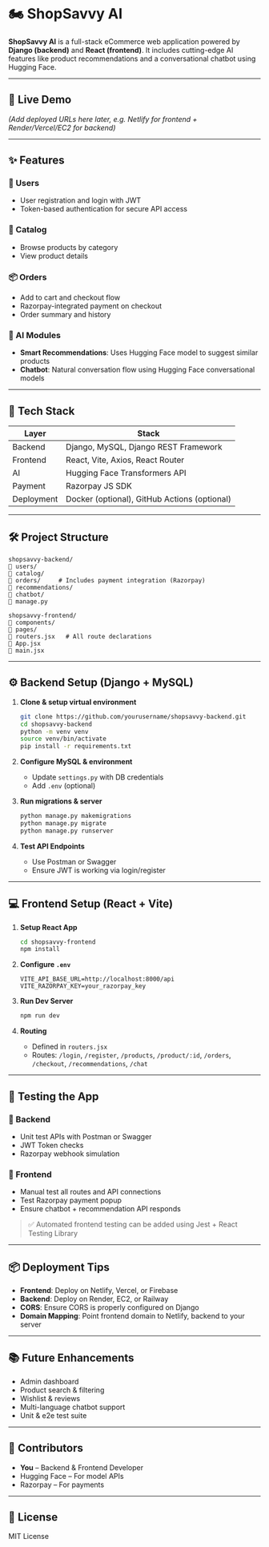 # 🏍️ ShopSavvy AI

**ShopSavvy AI** is a full-stack eCommerce web application powered by **Django (backend)** and **React (frontend)**. It includes cutting-edge AI features like product recommendations and a conversational chatbot using Hugging Face.

---

## 🔗 Live Demo

*(Add deployed URLs here later, e.g. Netlify for frontend + Render/Vercel/EC2 for backend)*

---

## ✨ Features

### 👤 Users

* User registration and login with JWT
* Token-based authentication for secure API access

### 💼 Catalog

* Browse products by category
* View product details

### 📦 Orders

* Add to cart and checkout flow
* Razorpay-integrated payment on checkout
* Order summary and history

### 🤖 AI Modules

* **Smart Recommendations**: Uses Hugging Face model to suggest similar products
* **Chatbot**: Natural conversation flow using Hugging Face conversational models

---

## 🧠 Tech Stack

| Layer      | Stack                                        |
| ---------- | -------------------------------------------- |
| Backend    | Django, MySQL, Django REST Framework         |
| Frontend   | React, Vite, Axios, React Router             |
| AI         | Hugging Face Transformers API                |
| Payment    | Razorpay JS SDK                              |
| Deployment | Docker (optional), GitHub Actions (optional) |

---

## 🛠️ Project Structure

```
shopsavvy-backend/
🕺 users/
🕺 catalog/
🕺 orders/     # Includes payment integration (Razorpay)
🕺 recommendations/
🕺 chatbot/
🕺 manage.py

shopsavvy-frontend/
🕺 components/
🕺 pages/
🕺 routers.jsx   # All route declarations
🕺 App.jsx
🕺 main.jsx
```

---

## ⚙️ Backend Setup (Django + MySQL)

1. **Clone & setup virtual environment**

   ```bash
   git clone https://github.com/yourusername/shopsavvy-backend.git
   cd shopsavvy-backend
   python -m venv venv
   source venv/bin/activate
   pip install -r requirements.txt
   ```

2. **Configure MySQL & environment**

   * Update `settings.py` with DB credentials
   * Add `.env` (optional)

3. **Run migrations & server**

   ```bash
   python manage.py makemigrations
   python manage.py migrate
   python manage.py runserver
   ```

4. **Test API Endpoints**

   * Use Postman or Swagger
   * Ensure JWT is working via login/register

---

## 💻 Frontend Setup (React + Vite)

1. **Setup React App**

   ```bash
   cd shopsavvy-frontend
   npm install
   ```

2. **Configure `.env`**

   ```
   VITE_API_BASE_URL=http://localhost:8000/api
   VITE_RAZORPAY_KEY=your_razorpay_key
   ```

3. **Run Dev Server**

   ```bash
   npm run dev
   ```

4. **Routing**

   * Defined in `routers.jsx`
   * Routes: `/login`, `/register`, `/products`, `/product/:id`, `/orders`, `/checkout`, `/recommendations`, `/chat`

---

## 🧪 Testing the App

### 🔹 Backend

* Unit test APIs with Postman or Swagger
* JWT Token checks
* Razorpay webhook simulation

### 🔹 Frontend

* Manual test all routes and API connections
* Test Razorpay payment popup
* Ensure chatbot + recommendation API responds

> ✅ Automated frontend testing can be added using Jest + React Testing Library

---

## 📦 Deployment Tips

* **Frontend**: Deploy on Netlify, Vercel, or Firebase
* **Backend**: Deploy on Render, EC2, or Railway
* **CORS**: Ensure CORS is properly configured on Django
* **Domain Mapping**: Point frontend domain to Netlify, backend to your server

---

## 📚 Future Enhancements

* Admin dashboard
* Product search & filtering
* Wishlist & reviews
* Multi-language chatbot support
* Unit & e2e test suite

---

## 🤝 Contributors

* **You** – Backend & Frontend Developer
* Hugging Face – For model APIs
* Razorpay – For payments

---

## 📜 License

MIT License
